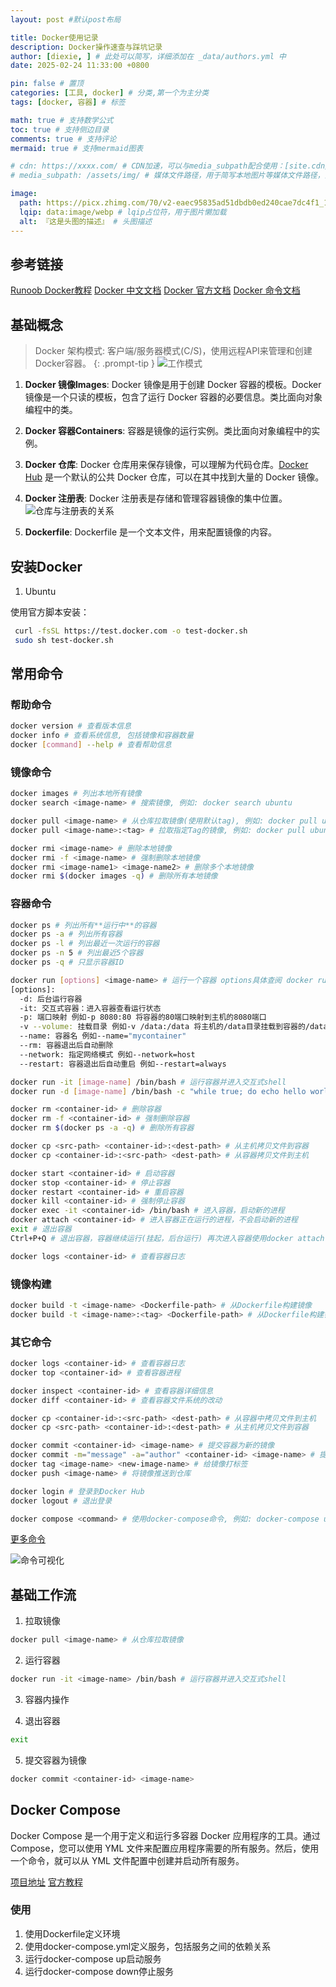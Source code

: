 ```yaml
---
layout: post #默认post布局

title: Docker使用记录
description: Docker操作速查与踩坑记录
author: [diexie, ] # 此处可以简写，详细添加在 _data/authors.yml 中
date: 2025-02-24 11:33:00 +0800

pin: false # 置顶
categories: [工具, docker] # 分类,第一个为主分类
tags: [docker, 容器] # 标签

math: true # 支持数学公式
toc: true # 支持侧边目录
comments: true # 支持评论
mermaid: true # 支持mermaid图表

# cdn: https://xxxx.com/ # CDN加速，可以与media_subpath配合使用：[site.cdn/][page.media_subpath/]file.ext
# media_subpath: /assets/img/ # 媒体文件路径，用于简写本地图片等媒体文件路径，注意：封面图路径**会受影响**

image:
  path: https://picx.zhimg.com/70/v2-eaec95835ad51dbdb0ed240cae7dc4f1_1440w.avis?source=172ae18b&biz_tag=Post # 封面图
  lqip: data:image/webp # lqip占位符，用于图片懒加载
  alt: 『这是头图的描述』 # 头图描述
---
```


## 参考链接

[Runoob Docker教程](https://www.runoob.com/docker/docker-tutorial.html)
[Docker 中文文档](https://docs.docker.net.cn/guides/getting-started/)
[Docker 官方文档](https://docs.docker.com/)
[Docker 命令文档](https://docs.docker.com/engine/reference/commandline/docker/)


## 基础概念

> Docker 架构模式: 客户端/服务器模式(C/S)，使用远程API来管理和创建Docker容器。
{: .prompt-tip }
![工作模式](https://s2.loli.net/2025/02/24/7cPaod9fYl43mwO.png)

1. **Docker 镜像Images**: Docker 镜像是用于创建 Docker 容器的模板。Docker 镜像是一个只读的模板，包含了运行 Docker 容器的必要信息。类比面向对象编程中的类。

2. **Docker 容器Containers**: 容器是镜像的运行实例。类比面向对象编程中的实例。

3. **Docker 仓库**: Docker 仓库用来保存镜像，可以理解为代码仓库。[Docker Hub](https://hub.docker.com) 是一个默认的公共 Docker 仓库，可以在其中找到大量的 Docker 镜像。

4. **Docker 注册表**: Docker 注册表是存储和管理容器镜像的集中位置。
![仓库与注册表的关系](https://s2.loli.net/2025/02/24/PIdmzXxBbKSwaJE.png)

5. **Dockerfile**: Dockerfile 是一个文本文件，用来配置镜像的内容。

## 安装Docker

1. Ubuntu

使用官方脚本安装：

```bash
 curl -fsSL https://test.docker.com -o test-docker.sh
 sudo sh test-docker.sh
```

## 常用命令

### 帮助命令
  ```bash
  docker version # 查看版本信息
  docker info # 查看系统信息, 包括镜像和容器数量
  docker [command] --help # 查看帮助信息
  ```

### 镜像命令

  ```bash
  docker images # 列出本地所有镜像
  docker search <image-name> # 搜索镜像, 例如: docker search ubuntu

  docker pull <image-name> # 从仓库拉取镜像(使用默认tag), 例如: docker pull ubuntu 等价于 docker pull ubuntu:latest
  docker pull <image-name>:<tag> # 拉取指定Tag的镜像, 例如: docker pull ubuntu:18.04

  docker rmi <image-name> # 删除本地镜像
  docker rmi -f <image-name> # 强制删除本地镜像
  docker rmi <image-name1> <image-name2> # 删除多个本地镜像
  docker rmi $(docker images -q) # 删除所有本地镜像
  ```

### 容器命令

  ```bash
  docker ps # 列出所有**运行中**的容器
  docker ps -a # 列出所有容器
  docker ps -l # 列出最近一次运行的容器
  docker ps -n 5 # 列出最近5个容器
  docker ps -q # 只显示容器ID

  docker run [options] <image-name> # 运行一个容器 options具体查阅 docker run --help
  [options]:
    -d: 后台运行容器
    -it: 交互式容器：进入容器查看运行状态
    -p: 端口映射 例如-p 8080:80 将容器的80端口映射到主机的8080端口
    -v --volume: 挂载目录 例如-v /data:/data 将主机的/data目录挂载到容器的/data目录
    --name: 容器名 例如--name="mycontainer"
    --rm: 容器退出后自动删除
    --network: 指定网络模式 例如--network=host
    --restart: 容器退出后自动重启 例如--restart=always

  docker run -it [image-name] /bin/bash # 运行容器并进入交互式shell
  docker run -d [image-name] /bin/bash -c "while true; do echo hello world; sleep 1; done" # 后台运行容器并执行bash命令

  docker rm <container-id> # 删除容器
  docker rm -f <container-id> # 强制删除容器
  docker rm $(docker ps -a -q) # 删除所有容器

  docker cp <src-path> <container-id>:<dest-path> # 从主机拷贝文件到容器
  docker cp <container-id>:<src-path> <dest-path> # 从容器拷贝文件到主机

  docker start <container-id> # 启动容器
  docker stop <container-id> # 停止容器
  docker restart <container-id> # 重启容器
  docker kill <container-id> # 强制停止容器
  docker exec -it <container-id> /bin/bash # 进入容器，启动新的进程
  docker attach <container-id> # 进入容器正在运行的进程，不会启动新的进程
  exit # 退出容器
  Ctrl+P+Q # 退出容器，容器继续运行(挂起，后台运行) 再次进入容器使用docker attach <container-id>

  docker logs <container-id> # 查看容器日志
  ```

### 镜像构建

  ```bash
  docker build -t <image-name> <Dockerfile-path> # 从Dockerfile构建镜像
  docker build -t <image-name>:<tag> <Dockerfile-path> # 从Dockerfile构建镜像
  ```

### 其它命令

  ```bash
  docker logs <container-id> # 查看容器日志
  docker top <container-id> # 查看容器进程

  docker inspect <container-id> # 查看容器详细信息
  docker diff <container-id> # 查看容器文件系统的改动

  docker cp <container-id>:<src-path> <dest-path> # 从容器中拷贝文件到主机
  docker cp <src-path> <container-id>:<dest-path> # 从主机拷贝文件到容器

  docker commit <container-id> <image-name> # 提交容器为新的镜像
  docker commit -m="message" -a="author" <container-id> <image-name> # 提交容器为新的镜像
  docker tag <image-name> <new-image-name> # 给镜像打标签
  docker push <image-name> # 将镜像推送到仓库

  docker login # 登录到Docker Hub
  docker logout # 退出登录

  docker compose <command> # 使用docker-compose命令, 例如: docker-compose up
  ```

[更多命令](https://docs.docker.com/engine/reference/commandline/docker/)

![命令可视化](https://i-blog.csdnimg.cn/blog_migrate/a2907b78632e607f9ff1b0bb83cd8ead.gif)

## 基础工作流

1. 拉取镜像
  ```bash
  docker pull <image-name> # 从仓库拉取镜像
  ```

2. 运行容器
  ```bash
  docker run -it <image-name> /bin/bash # 运行容器并进入交互式shell
  ```

3. 容器内操作

4. 退出容器
  ```bash
  exit
  ```

5. 提交容器为镜像
  ```bash
  docker commit <container-id> <image-name>
  ```

## Docker Compose

Docker Compose 是一个用于定义和运行多容器 Docker 应用程序的工具。通过 Compose，您可以使用 YML 文件来配置应用程序需要的所有服务。然后，使用一个命令，就可以从 YML 文件配置中创建并启动所有服务。

[项目地址](https://github.com/docker/compose)
[官方教程](https://docs.docker.com/compose/gettingstarted/)
### 使用

1. 使用Dockerfile定义环境
2. 使用docker-compose.yml定义服务，包括服务之间的依赖关系
3. 运行docker-compose up启动服务
4. 运行docker-compose down停止服务
